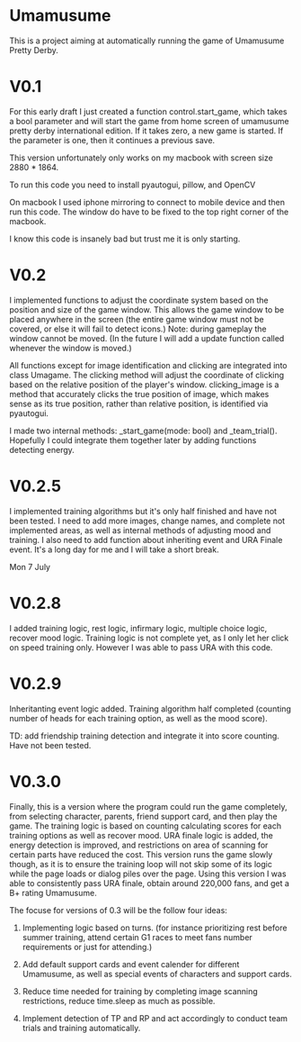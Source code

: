 # Umamusume
This is a project aiming at automatically running the game of Umamusume Pretty Derby. 

# V0.1
For this early draft I just created a function control.start_game, which takes a bool parameter and will start the game from home screen of umamusume pretty derby international edition. If it takes zero, a new game is started. If the parameter is one, then it continues a previous save.

This version unfortunately only works on my macbook with screen size 2880 * 1864.

To run this code you need to install pyautogui, pillow, and OpenCV

On macbook I used iphone mirroring to connect to mobile device and then run this code. The window do have to be fixed to the top right corner of the macbook.

I know this code is insanely bad but trust me it is only starting.

# V0.2
I implemented functions to adjust the coordinate system based on the position and size of the game window. This allows the game window to be placed anywhere in the screen (the entire game window must not be covered, or else it will fail to detect icons.) Note: during gameplay the window cannot be moved. (In the future I will add a update function called whenever the window is moved.)

All functions except for image identification and clicking are integrated into class Umagame.
The clicking method will adjust the coordinate of clicking based on the relative position of the player's window. clicking_image is a method that accurately clicks the true position of image, which makes sense as its true position, rather than relative position, is identified via pyautogui.

I made two internal methods: _start_game(mode: bool) and _team_trial().
Hopefully I could integrate them together later by adding functions detecting energy.

# V0.2.5
I implemented training algorithms but it's only half finished and have not been tested. I need to add more images, change names, and complete not implemented areas, as well as internal methods of adjusting mood and training. I also need to add function about inheriting event and URA Finale event. It's a long day for me and I will take a short break. 

Mon 7 July

# V0.2.8
I added training logic, rest logic, infirmary logic, multiple choice logic, recover mood logic. Training logic is not complete yet, as I only let her click on speed training only. However I was able to pass URA with this code.

# V0.2.9
Inheritanting event logic added. Training algorithm half completed (counting number of heads for each training option, as well as the mood score).

TD: add friendship training detection and integrate it into score counting.
Have not been tested.

# V0.3.0
Finally, this is a version where the program could run the game completely, from selecting character, parents, friend support card, and then play the game.
The training logic is based on counting calculating scores for each training options as well as recover mood. URA finale logic is added, the energy detection is improved, and restrictions on area of scanning for certain parts have reduced the cost. This version runs the game slowly though, as it is to ensure the training loop will not skip some of its logic while the page loads or dialog piles over the page. Using this version I was able to consistently pass URA finale, obtain around 220,000 fans, and get a B+ rating Umamusume.

The focuse for versions of 0.3 will be the follow four ideas:

1. Implementing logic based on turns. (for instance prioritizing rest before summer training, attend certain G1 races to meet fans number requirements or just for attending.)

2. Add default support cards and event calender for different Umamusume, as well as special events of characters and support cards.

3. Reduce time needed for training by completing image scanning restrictions, reduce time.sleep as much as possible.

4. Implement detection of TP and RP and act accordingly to conduct team trials and training automatically.